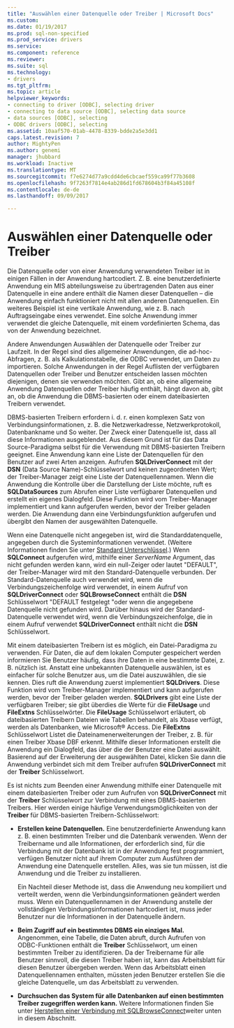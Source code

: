 ```yaml
---
title: "Auswählen einer Datenquelle oder Treiber | Microsoft Docs"
ms.custom: 
ms.date: 01/19/2017
ms.prod: sql-non-specified
ms.prod_service: drivers
ms.service: 
ms.component: reference
ms.reviewer: 
ms.suite: sql
ms.technology:
- drivers
ms.tgt_pltfrm: 
ms.topic: article
helpviewer_keywords:
- connecting to driver [ODBC], selecting driver
- connecting to data source [ODBC], selecting data source
- data sources [ODBC], selecting
- ODBC drivers [ODBC], selecting
ms.assetid: 10aaf570-01ab-4478-8339-bdde2a5e3dd1
caps.latest.revision: 7
author: MightyPen
ms.author: genemi
manager: jhubbard
ms.workload: Inactive
ms.translationtype: MT
ms.sourcegitcommit: f7e6274d77a9cdd4de6cbcaef559ca99f77b3608
ms.openlocfilehash: 9f7263f7814e4ab286d1fd678604b3f84a45108f
ms.contentlocale: de-de
ms.lasthandoff: 09/09/2017

---
```

# <a name="choosing-a-data-source-or-driver"></a>Auswählen einer Datenquelle oder Treiber
Die Datenquelle oder von einer Anwendung verwendeten Treiber ist in einigen Fällen in der Anwendung hartcodiert. Z. B. eine benutzerdefinierte Anwendung ein MIS abteilungsweise zu übertragenden Daten aus einer Datenquelle in eine andere enthält die Namen dieser Datenquellen – die Anwendung einfach funktioniert nicht mit allen anderen Datenquellen. Ein weiteres Beispiel ist eine vertikale Anwendung, wie z. B. nach Auftragseingabe eines verwendet. Eine solche Anwendung immer verwendet die gleiche Datenquelle, mit einem vordefinierten Schema, das von der Anwendung bezeichnet.  
  
 Andere Anwendungen Auswählen der Datenquelle oder Treiber zur Laufzeit. In der Regel sind dies allgemeiner Anwendungen, die ad-hoc-Abfragen, z. B. als Kalkulationstabelle, die ODBC verwendet, um Daten zu importieren. Solche Anwendungen in der Regel Auflisten der verfügbaren Datenquellen oder Treiber und Benutzer entscheiden lassen möchten diejenigen, denen sie verwenden möchten. Gibt an, ob eine allgemeine Anwendung Datenquellen oder Treiber häufig enthält, hängt davon ab, gibt an, ob die Anwendung die DBMS-basierten oder einem dateibasierten Treibern verwendet.  
  
 DBMS-basierten Treibern erfordern i. d. r. einen komplexen Satz von Verbindungsinformationen, z. B. die Netzwerkadresse, Netzwerkprotokoll, Datenbankname und So weiter. Der Zweck einer Datenquelle ist, dass all diese Informationen ausgeblendet. Aus diesem Grund ist für das Data Source-Paradigma selbst für die Verwendung mit DBMS-basierten Treibern geeignet. Eine Anwendung kann eine Liste der Datenquellen für den Benutzer auf zwei Arten anzeigen. Aufrufen **SQLDriverConnect** mit der **DSN** (Data Source Name)-Schlüsselwort und keinen zugeordneten Wert; der Treiber-Manager zeigt eine Liste der Datenquellennamen. Wenn die Anwendung die Kontrolle über die Darstellung der Liste möchte, ruft es **SQLDataSources** zum Abrufen einer Liste verfügbarer Datenquellen und erstellt ein eigenes Dialogfeld. Diese Funktion wird vom Treiber-Manager implementiert und kann aufgerufen werden, bevor der Treiber geladen werden. Die Anwendung dann eine Verbindungsfunktion aufgerufen und übergibt den Namen der ausgewählten Datenquelle.  
  
 Wenn eine Datenquelle nicht angegeben ist, wird die Standarddatenquelle, angegeben durch die Systeminformationen verwendet. (Weitere Informationen finden Sie unter [Standard Unterschlüssel](../../../odbc/reference/install/default-subkey.md).) Wenn **SQLConnect** aufgerufen wird, mithilfe einer *ServerName* Argument, das nicht gefunden werden kann, wird ein null-Zeiger oder lautet "DEFAULT", der Treiber-Manager wird mit den Standard-Datenquelle verbunden. Der Standard-Datenquelle auch verwendet wird, wenn die Verbindungszeichenfolge wird verwendet, in einem Aufruf von **SQLDriverConnect** oder **SQLBrowseConnect** enthält die **DSN** Schlüsselwort "DEFAULT festgelegt "oder wenn die angegebene Datenquelle nicht gefunden wird. Darüber hinaus wird der Standard-Datenquelle verwendet wird, wenn die Verbindungszeichenfolge, die in einem Aufruf verwendet **SQLDriverConnect** enthält nicht die **DSN** Schlüsselwort.  
  
 Mit einem dateibasierten Treibern ist es möglich, ein Datei-Paradigma zu verwenden. Für Daten, die auf dem lokalen Computer gespeichert werden informieren Sie Benutzer häufig, dass ihre Daten in eine bestimmte Datei, z. B. nützlich ist. Anstatt eine unbekannten Datenquelle auswählen, ist es einfacher für solche Benutzer aus, um die Datei auszuwählen, die sie kennen. Dies ruft die Anwendung zuerst implementiert **SQLDrivers**. Diese Funktion wird vom Treiber-Manager implementiert und kann aufgerufen werden, bevor der Treiber geladen werden. **SQLDrivers** gibt eine Liste der verfügbaren Treiber; sie gibt überdies die Werte für die **FileUsage** und **FileExtns** Schlüsselwörter. Die **FileUsage** Schlüsselwort erläutert, ob dateibasierten Treibern Dateien wie Tabellen behandelt, als Xbase verfügt, werden als Datenbanken, wie Microsoft® Access. Die **FileExtns** Schlüsselwort Listet die Dateinamenerweiterungen der Treiber, z. B. für einen Treiber Xbase DBF erkennt. Mithilfe dieser Informationen erstellt die Anwendung ein Dialogfeld, das über die der Benutzer eine Datei auswählt. Basierend auf der Erweiterung der ausgewählten Datei, klicken Sie dann die Anwendung verbindet sich mit dem Treiber aufrufen **SQLDriverConnect** mit der **Treiber** Schlüsselwort.  
  
 Es ist nichts zum Beenden einer Anwendung mithilfe einer Datenquelle mit einem dateibasierten Treiber oder zum Aufrufen von **SQLDriverConnect** mit der **Treiber** Schlüsselwort zur Verbindung mit eines DBMS-basierten Treibers. Hier werden einige häufige Verwendungsmöglichkeiten von der **Treiber** für DBMS-basierten Treibern-Schlüsselwort:  
  
-   **Erstellen keine Datenquellen.** Eine benutzerdefinierte Anwendung kann z. B. einen bestimmten Treiber und die Datenbank verwenden. Wenn der Treibername und alle Informationen, der erforderlich sind, für die Verbindung mit der Datenbank ist in der Anwendung fest programmiert, verfügen Benutzer nicht auf ihrem Computer zum Ausführen der Anwendung eine Datenquelle erstellen. Alles, was sie tun müssen, ist die Anwendung und die Treiber zu installieren.  
  
     Ein Nachteil dieser Methode ist, dass die Anwendung neu kompiliert und verteilt werden, wenn die Verbindungsinformationen geändert werden muss. Wenn ein Datenquellennamen in der Anwendung anstelle der vollständigen Verbindungsinformationen hartcodiert ist, muss jeder Benutzer nur die Informationen in der Datenquelle ändern.  
  
-   **Beim Zugriff auf ein bestimmtes DBMS ein einziges Mal.** Angenommen, eine Tabelle, die Daten abruft, durch Aufrufen von ODBC-Funktionen enthält die **Treiber** Schlüsselwort, um einen bestimmten Treiber zu identifizieren. Da der Treibername für alle Benutzer sinnvoll, die diesen Treiber haben ist, kann das Arbeitsblatt für diesen Benutzer übergeben werden. Wenn das Arbeitsblatt einen Datenquellennamen enthalten, müssten jeden Benutzer erstellen Sie die gleiche Datenquelle, um das Arbeitsblatt zu verwenden.  
  
-   **Durchsuchen das System für alle Datenbanken auf einen bestimmten Treiber zugegriffen werden kann.** Weitere Informationen finden Sie unter [Herstellen einer Verbindung mit SQLBrowseConnect](../../../odbc/reference/develop-app/connecting-with-sqlbrowseconnect.md)weiter unten in diesem Abschnitt.

